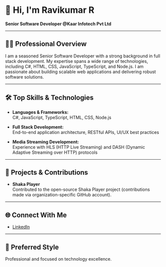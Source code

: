 # 👋 Hi, I'm Ravikumar R

**Senior Software Developer @Kaar Infotech Pvt Ltd**

---

## 👨‍💻 Professional Overview

I am a seasoned Senior Software Developer with a strong background in full stack development. My expertise spans a wide range of technologies, including C#, HTML, CSS, JavaScript, TypeScript, and Node.js. I am passionate about building scalable web applications and delivering robust software solutions.

---

## 🛠️ Top Skills & Technologies

- **Languages & Frameworks:**  
  C#, JavaScript, TypeScript, HTML, CSS, Node.js

- **Full Stack Development:**  
  End-to-end application architecture, RESTful APIs, UI/UX best practices

- **Media Streaming Development:**  
  Experience with HLS (HTTP Live Streaming) and DASH (Dynamic Adaptive Streaming over HTTP) protocols

---

## 🚀 Projects & Contributions

- **Shaka Player**  
  Contributed to the open-source Shaka Player project (contributions made via organization-specific GitHub account).

---

## 🌐 Connect With Me

- [LinkedIn](https://www.linkedin.com/in/ravikumar-r-155b52146)

---

## 🎯 Preferred Style

Professional and focused on technology excellence.
